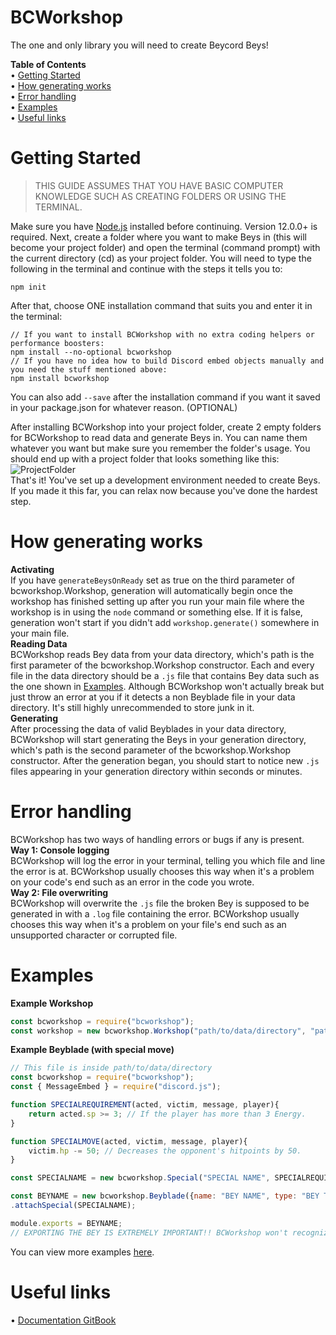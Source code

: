 BCWorkshop
==========
The one and only library you will need to create Beycord Beys!

**Table of Contents**  
 • [Getting Started](#getting-started)  
 • [How generating works](#how-generating-works)  
 • [Error handling](#error-handling)  
 • [Examples](#examples)  
 • [Useful links](#useful-links)

# Getting Started
> THIS GUIDE ASSUMES THAT YOU HAVE BASIC COMPUTER KNOWLEDGE SUCH AS CREATING FOLDERS OR USING THE TERMINAL.

Make sure you have [Node.js](https://nodejs.org/en/) installed before continuing. Version 12.0.0+ is required. Next, create a folder where you want to make Beys in (this will become your project folder) and open the terminal (command prompt) with the current directory (cd) as your project folder. You will need to type the following in the terminal and continue with the steps it tells you to:
```xl
npm init
```
After that, choose ONE installation command that suits you and enter it in the terminal:
```xl
// If you want to install BCWorkshop with no extra coding helpers or performance boosters:
npm install --no-optional bcworkshop
// If you have no idea how to build Discord embed objects manually and you need the stuff mentioned above:
npm install bcworkshop
```
You can also add ``--save`` after the installation command if you want it saved in your package.json for whatever reason. (OPTIONAL)

After installing BCWorkshop into your project folder, create 2 empty folders for BCWorkshop to read data and generate Beys in. You can name them whatever you want but make sure you remember the folder's usage. You should end up with a project folder that looks something like this:
![ProjectFolder](https://media.discordapp.net/attachments/692234599350140961/797386222623784990/unknown.png)  
That's it! You've set up a development environment needed to create Beys. If you made it this far, you can relax now because you've done the hardest step.

# How generating works
**Activating**  
If you have `generateBeysOnReady` set as true on the third parameter of bcworkshop.Workshop, generation will automatically begin once the workshop has finished setting up after you run your main file where the workshop is in using the `node` command or something else. If it is false, generation won't start if you didn't add `workshop.generate()` somewhere in your main file.  
**Reading Data**  
BCWorkshop reads Bey data from your data directory, which's path is the first parameter of the bcworkshop.Workshop constructor. Each and every file in the data directory should be a `.js` file that contains Bey data such as the one shown in [Examples](#examples). Although BCWorkshop won't actually break but just throw an error at you if it detects a non Beyblade file in your data directory. It's still highly unrecommended to store junk in it.  
**Generating**  
After processing the data of valid Beyblades in your data directory, BCWorkshop will start generating the Beys in your generation directory, which's path is the second parameter of the bcworkshop.Workshop constructor. After the generation began, you should start to notice new `.js` files appearing in your generation directory within seconds or minutes.  

# Error handling
BCWorkshop has two ways of handling errors or bugs if any is present.  
**Way 1: Console logging**  
BCWorkshop will log the error in your terminal, telling you which file and line the error is at. BCWorkshop usually chooses this way when it's a problem on your code's end such as an error in the code you wrote.  
**Way 2: File overwriting**  
BCWorkshop will overwrite the `.js` file the broken Bey is supposed to be generated in with a `.log` file containing the error. BCWorkshop usually chooses this way when it's a problem on your file's end such as an unsupported character or corrupted file.

# Examples
**Example Workshop**
```js
const bcworkshop = require("bcworkshop");
const workshop = new bcworkshop.Workshop("path/to/data/directory", "path/to/generate/beys/in", {generateBeysOnReady: true});
```
**Example Beyblade (with special move)**
```js
// This file is inside path/to/data/directory
const bcworkshop = require("bcworkshop");
const { MessageEmbed } = require("discord.js");

function SPECIALREQUIREMENT(acted, victim, message, player){
    return acted.sp >= 3; // If the player has more than 3 Energy.
}

function SPECIALMOVE(acted, victim, message, player){
    victim.hp -= 50; // Decreases the opponent's hitpoints by 50.
}

const SPECIALNAME = new bcworkshop.Special("SPECIAL NAME", SPECIALREQUIREMENT, SPECIALMOVE);

const BEYNAME = new bcworkshop.Beyblade({name: "BEY NAME", type: "BEY TYPE", imageLink: "BEY IMAGE LINK"})
.attachSpecial(SPECIALNAME);

module.exports = BEYNAME;
// EXPORTING THE BEY IS EXTREMELY IMPORTANT!! BCWorkshop won't recognize the Bey in the file if it isn't exported using [module.exports].
```
You can view more examples [here](https://github.com/SunSOG/bcworkshop/tree/dev/examples).

# Useful links
 • [Documentation GitBook](https://bcworkshop.overcold.cf)
